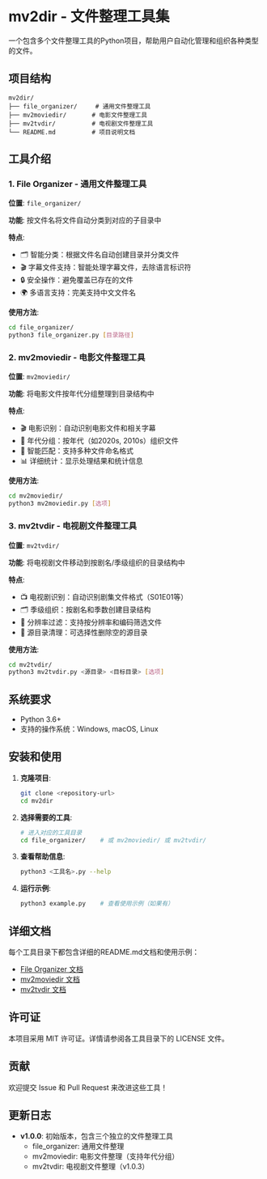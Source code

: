 # mv2dir - 文件整理工具集

一个包含多个文件整理工具的Python项目，帮助用户自动化管理和组织各种类型的文件。

## 项目结构

```
mv2dir/
├── file_organizer/     # 通用文件整理工具
├── mv2moviedir/       # 电影文件整理工具
├── mv2tvdir/          # 电视剧文件整理工具
└── README.md          # 项目说明文档
```

## 工具介绍

### 1. File Organizer - 通用文件整理工具

**位置**: `file_organizer/`

**功能**: 按文件名将文件自动分类到对应的子目录中

**特点**:
- 🗂️ 智能分类：根据文件名自动创建目录并分类文件
- 🎬 字幕文件支持：智能处理字幕文件，去除语言标识符
- 🔒 安全操作：避免覆盖已存在的文件
- 🌍 多语言支持：完美支持中文文件名

**使用方法**:
```bash
cd file_organizer/
python3 file_organizer.py [目录路径]
```

### 2. mv2moviedir - 电影文件整理工具

**位置**: `mv2moviedir/`

**功能**: 将电影文件按年代分组整理到目录结构中

**特点**:
- 🎬 电影识别：自动识别电影文件和相关字幕
- 📅 年代分组：按年代（如2020s, 2010s）组织文件
- 🎯 智能匹配：支持多种文件命名格式
- 📊 详细统计：显示处理结果和统计信息

**使用方法**:
```bash
cd mv2moviedir/
python3 mv2moviedir.py [选项]
```

### 3. mv2tvdir - 电视剧文件整理工具

**位置**: `mv2tvdir/`

**功能**: 将电视剧文件移动到按剧名/季级组织的目录结构中

**特点**:
- 📺 电视剧识别：自动识别剧集文件格式（S01E01等）
- 🗂️ 季级组织：按剧名和季数创建目录结构
- 🎯 分辨率过滤：支持按分辨率和编码筛选文件
- 🧹 源目录清理：可选择性删除空的源目录

**使用方法**:
```bash
cd mv2tvdir/
python3 mv2tvdir.py <源目录> <目标目录> [选项]
```

## 系统要求

- Python 3.6+
- 支持的操作系统：Windows, macOS, Linux

## 安装和使用

1. **克隆项目**:
   ```bash
   git clone <repository-url>
   cd mv2dir
   ```

2. **选择需要的工具**:
   ```bash
   # 进入对应的工具目录
   cd file_organizer/    # 或 mv2moviedir/ 或 mv2tvdir/
   ```

3. **查看帮助信息**:
   ```bash
   python3 <工具名>.py --help
   ```

4. **运行示例**:
   ```bash
   python3 example.py    # 查看使用示例（如果有）
   ```

## 详细文档

每个工具目录下都包含详细的README.md文档和使用示例：

- [File Organizer 文档](file_organizer/README.md)
- [mv2moviedir 文档](mv2moviedir/README.md)
- [mv2tvdir 文档](mv2tvdir/README.md)

## 许可证

本项目采用 MIT 许可证。详情请参阅各工具目录下的 LICENSE 文件。

## 贡献

欢迎提交 Issue 和 Pull Request 来改进这些工具！

## 更新日志

- **v1.0.0**: 初始版本，包含三个独立的文件整理工具
  - file_organizer: 通用文件整理
  - mv2moviedir: 电影文件整理（支持年代分组）
  - mv2tvdir: 电视剧文件整理（v1.0.3）